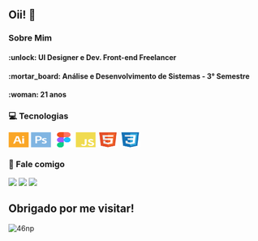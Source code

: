 ## Oii! :wave: 

### Sobre Mim

<div style="display: inline_block">
  <h4>:unlock: UI Designer e Dev. Front-end Freelancer
  <h4>:mortar_board: Análise e Desenvolvimento de Sistemas - 3° Semestre 
  <h4> :woman:	 21 anos </h4>
</div>



### :computer: Tecnologias
    
<div style="display: inline_block">
   <img align="center" alt="Rafa-Js" height="30" width="40" src="https://raw.githubusercontent.com/devicons/devicon/master/icons/illustrator/illustrator-plain.svg">
  <img align="center" alt="Rafa-HTML" height="30" width="40" src="https://raw.githubusercontent.com/devicons/devicon/master/icons/photoshop/photoshop-plain.svg">
  <img align="center" alt="Rafa-CSS" height="30" width="40" src="https://raw.githubusercontent.com/devicons/devicon/master/icons/figma/figma-original.svg">
   <img align="center" alt="Rafa-Js" height="30" width="40" src="https://raw.githubusercontent.com/devicons/devicon/master/icons/javascript/javascript-plain.svg">
  <img align="center" alt="Rafa-HTML" height="30" width="40" src="https://raw.githubusercontent.com/devicons/devicon/master/icons/html5/html5-original.svg">
  <img align="center" alt="Rafa-CSS" height="30" width="40" src="https://raw.githubusercontent.com/devicons/devicon/master/icons/css3/css3-original.svg">
</div>


### :speech_balloon: Fale comigo
    
<div style="display: inline_block">
<a href="https://instagram.com/httpclaudi" target="_blank"><img src="https://img.shields.io/badge/-Instagram-%23E4405F?style=for-the-badge&logo=instagram&logoColor=white" target="_blank"></a>
<a href = "mailto:claudiannedacruz@gmail.com"><img src="https://img.shields.io/badge/-Gmail-%23333?style=for-the-badge&logo=gmail&logoColor=white" target="_blank"></a>
<a href="https://www.linkedin.com/in/claudianne-cruz-8783b8227/" target="_blank"><img src="https://img.shields.io/badge/-LinkedIn-%230077B5?style=for-the-badge&logo=linkedin&logoColor=white" target="_blank"></a> 
</div>

    
   ## Obrigado por me visitar!

    
![46np](https://user-images.githubusercontent.com/90850737/154874546-c9af7225-1f66-4165-a68d-672b67f80bc2.gif)
    

